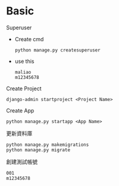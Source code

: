 
# Basic

Superuser

- Create cmd
    
    ```
    python manage.py createsuperuser
    ```

- use this

    ```
    maliao
    m12345678
    ```

Create Project
```
django-admin startproject <Project Name>
```

Create App
```
python manage.py startapp <App Name>
```

更新資料庫

```
python manage.py makemigrations
python manage.py migrate
```


創建測試帳號


```
001
m12345678
```


